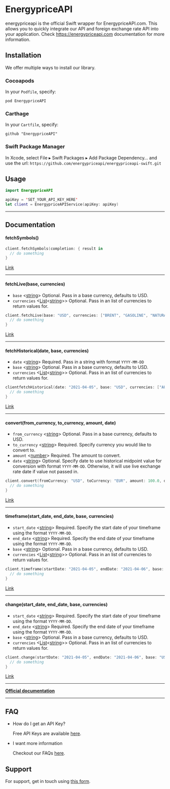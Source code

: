 # EnergypriceAPI

energypriceapi is the official Swift wrapper for EnergypriceAPI.com. This allows you to quickly integrate our API and foreign exchange rate API into your application. Check https://energypriceapi.com documentation for more information.

## Installation

We offer multiple ways to install our library.

### Cocoapods

In your `Podfile`, specify:

`pod EnergypriceAPI`

### Carthage

In your `Cartfile`, specify:

`github "EnergypriceAPI"`

### Swift Package Manager

In Xcode, select File ▸ Swift Packages ▸ Add Package Dependency… and use the url: `https://github.com/energypriceapi/energypriceapi-swift.git`

## Usage

```swift
import EnergypriceAPI

apiKey = 'SET_YOUR_API_KEY_HERE'
let client = EnergypriceAPIService(apiKey: apiKey)
```
---
## Documentation

#### fetchSymbols()
```swift
client.fetchSymbols(completion: { result in
  // do something
}
```

[Link](https://energypriceapi.com/documentation#api_symbol)

---
#### fetchLive(base, currencies)

- `base` <[string]> Optional. Pass in a base currency, defaults to USD.
- `currencies` <[List]<[string]>> Optional. Pass in an list of currencies to return values for.

```swift
client.fetchLive(base: "USD", currencies: ["BRENT", "GASOLINE", "NATURALGAS", "WTI"], completion: { result in
  // do something
}
```

[Link](https://energypriceapi.com/documentation#api_realtime)

---
#### fetchHistorical(date, base, currencies)

- `date` <[string]> Required. Pass in a string with format `YYYY-MM-DD`
- `base` <[string]> Optional. Pass in a base currency, defaults to USD.
- `currencies` <[List]<[string]>> Optional. Pass in an list of currencies to return values for.

```swift
clientfetchHistorical(date: "2021-04-05", base: "USD", currencies: ["AUD", "XAG", "GBP", "JPY"], completion: { result in
  // do something
}
```

[Link](https://energypriceapi.com/documentation#api_historical)

---
#### convert(from_currency, to_currency, amount, date)

- `from_currency` <[string]> Optional. Pass in a base currency, defaults to USD.
- `to_currency` <[string]> Required. Specify currency you would like to convert to.
- `amount` <[number]> Required. The amount to convert.
- `date` <[string]> Optional. Specify date to use historical midpoint value for conversion with format `YYYY-MM-DD`. Otherwise, it will use live exchange rate date if value not passed in.

```swift
client.convert(fromCurrency: "USD", toCurrency: "EUR", amount: 100.0, date: "2021-04-05", completion: { result in
  // do something
}
```

[Link](https://energypriceapi.com/documentation#api_convert)

---
#### timeframe(start_date, end_date, base, currencies)

- `start_date` <[string]> Required. Specify the start date of your timeframe using the format `YYYY-MM-DD`.
- `end_date` <[string]> Required. Specify the end date of your timeframe using the format `YYYY-MM-DD`.
- `base` <[string]> Optional. Pass in a base currency, defaults to USD.
- `currencies` <[List]<[string]>> Optional. Pass in an list of currencies to return values for.

```swift
client.timeframe(startDate: "2021-04-05", endDate: "2021-04-06", base: "USD", currencies: ["AUD", "XAG", "GBP", "JPY"], completion: { result in
  // do something
}
```

[Link](https://energypriceapi.com/documentation#api_timeframe)

---
#### change(start_date, end_date, base, currencies)

- `start_date` <[string]> Required. Specify the start date of your timeframe using the format `YYYY-MM-DD`.
- `end_date` <[string]> Required. Specify the end date of your timeframe using the format `YYYY-MM-DD`.
- `base` <[string]> Optional. Pass in a base currency, defaults to USD.
- `currencies` <[List]<[string]>> Optional. Pass in an list of currencies to return values for.

```swift
client.change(startDate: "2021-04-05", endDate: "2021-04-06", base: "USD", currencies: ["AUD", "XAG", "GBP", "JPY"], completion: { result in
  // do something
}
```

[Link](https://energypriceapi.com/documentation#api_change)

---
**[Official documentation](https://energypriceapi.com/documentation)**


---
## FAQ

- How do I get an API Key?

    Free API Keys are available [here](https://energypriceapi.com).

- I want more information

    Checkout our FAQs [here](https://energypriceapi.com/faq).


## Support

For support, get in touch using [this form](https://energypriceapi.com/contact).


[List]: https://www.w3schools.com/python/python_datatypes.asp 'List'
[number]: https://www.w3schools.com/python/python_datatypes.asp 'Number'
[string]: https://www.w3schools.com/python/python_datatypes.asp 'String'